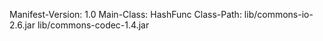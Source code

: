 Manifest-Version: 1.0
Main-Class: HashFunc
Class-Path: lib/commons-io-2.6.jar lib/commons-codec-1.4.jar

